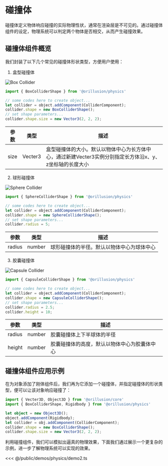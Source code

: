 # 碰撞体
碰撞体定义物体响应碰撞的实际物理性状，通常在渲染层是不可见的。通过碰撞体组件的设定，物理系统可以判定两个物体是否相交，从而产生碰撞效果。

## 碰撞体组件概览
我们封装了以下几个常见的碰撞体形状类型，方便用户使用：

1. 盒型碰撞体

![Box Collider](/images/cube.webp)

```ts
import { BoxColliderShape } from '@orillusion/physics'

// some codes here to create object...
let collider = object.addComponent(ColliderComponent);
collider.shape = new BoxColliderShape();
// set shape parameters...
collider.shape.size = new Vector3(2, 2, 2);
```
| 参数 | 类型 | 描述 |
| --- | --- | --- |
| size | Vecter3 | 盒型碰撞体的大小。默认以物体中心为长方体中心，通过新建Vecter3实例分别指定长方体沿x、y、z坐标轴的长度大小 |

2. 球形碰撞体

![Sphere Collider](/images/sphere.webp)

```ts
import { SphereColliderShape } from '@orillusion/physics'

// some codes here to create object...
let collider = object.addComponent(ColliderComponent);
collider.shape = new SphereColliderShape();
// set shape parameters...
collider.radius = 5;
```
| 参数 | 类型 | 描述 |
| --- | --- | --- |
| radius | number | 球形碰撞体的半径。默认以物体中心为球体中心 |

3. 胶囊碰撞体

![Capsule Collider](/images/capsule.webp)

```ts
import { CapsuleColliderShape } from '@orillusion/physics'

// some codes here to create object...
let collider = object.addComponent(ColliderComponent);
collider.shape = new CapsuleColliderShape();
// set shape parameters...
collider.radius = 2.5;
collider.height = 10;
```
| 参数 | 类型 | 描述 |
| --- | --- | --- |
| radius | number | 胶囊碰撞体上下半球体的半径 |
| height | number | 胶囊碰撞体的高度，默认以物体中心为胶囊体中心 |


## 碰撞体组件应用示例
在为对象添加了刚体组件后，我们再为它添加一个碰撞体，并指定碰撞体的形状类型，便可以让该对象响应碰撞了：
```ts
import { Vecter3D, Object3D } from '@orillusion/core'
import { BoxColliderShape, Rigidbody } from '@orillusion/physics'

let object = new Object3D();
object.addComponent(Rigidbody);
let collider = obj.addComponent(ColliderComponent);
collider.shape = new BoxColliderShape();
collider.shape.size = new Vector3(2, 2, 2);
```

利用碰撞组件，我们可以模拟出逼真的物理效果，下面我们通过展示一个更复杂的示例，进一步了解物理系统可以实现的效果。

<Demo src="/demos/physics/demo2.ts"></Demo>

<<< @/public/demos/physics/demo2.ts
